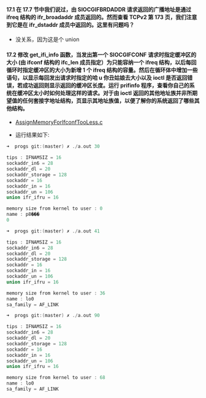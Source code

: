 #### 17.1 在 17.7 节中我们说过，由 SIOCGIFBRDADDR 请求返回的广播地址是通过 ifreq 结构的 ifr_broadaddr 成员返回的。然而查看 TCPv2 第 173 页，我们注意到它是在 ifr_dstaddr 成员中返回的。这里有问题吗？

  * 没关系，因为这是个 union

#### 17.2 修改 get_ifi_info 函数，当发出第一个 SIOCGIFCONF 请求时指定缓冲区的大小 (由 ifconf 结构的 ifc_len 成员指定）为只能容纳一个 ifreq 结构，以后每回循环时指定缓冲区的大小为新增 1 个 ifreq 结构的容量。然后在循环体中增加一些语句，以显示每回发出请求时指定的哈 u 你丑姑娘去大小以及 ioctl 是否返回错误，若成功返回则显示返回的缓冲区长度。运行 prifinfo 程序，查看你自己的系统在缓冲区太小时如何处理这样的请求。对于由 ioctl 返回的其他地址族并非所期望值的任何套接字地址结构，页显示其地址族值，以便了解你的系统返回了哪些其他结构。

   * [AssignMemoryForIfconfTooLess.c](https://github.com/YangXiaoHei/Networking/blob/master/UNP/17%20ioctl%20操作/progs/AssignMemoryForIfconfTooLess.c)

   * 运行结果如下:
   
~~~C
➜  progs git:(master) ✗ ./a.out 30

tips : IFNAMSIZ = 16
sockaddr_in6 = 28
sockaddr_dl = 20
sockaddr_storage = 128
sockaddr = 16
sockaddr_in = 16
sockaddr_un = 106
union ifr_ifru = 16

memory size from kernel to user : 0
name : p8���
0
~~~

~~~C
➜  progs git:(master) ✗ ./a.out 41

tips : IFNAMSIZ = 16
sockaddr_in6 = 28
sockaddr_dl = 20
sockaddr_storage = 128
sockaddr = 16
sockaddr_in = 16
sockaddr_un = 106
union ifr_ifru = 16

memory size from kernel to user : 36
name : lo0
sa_family = AF_LINK
~~~

~~~C
➜  progs git:(master) ✗ ./a.out 90

tips : IFNAMSIZ = 16
sockaddr_in6 = 28
sockaddr_dl = 20
sockaddr_storage = 128
sockaddr = 16
sockaddr_in = 16
sockaddr_un = 106
union ifr_ifru = 16

memory size from kernel to user : 68
name : lo0
sa_family = AF_LINK
~~~